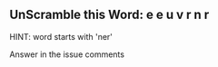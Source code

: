 UnScramble this Word: e e u v r n r
----------

HINT: word starts with 'ner'

Answer in the issue comments

